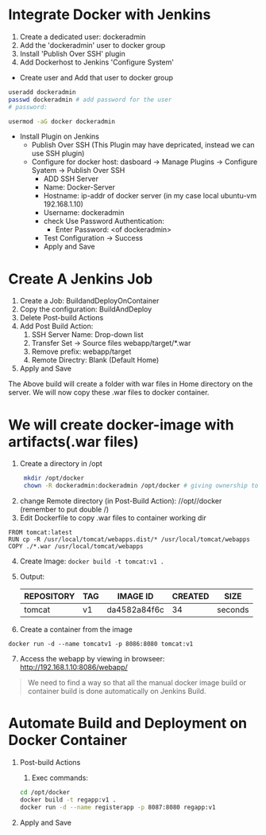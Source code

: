 # Integrate Docker with Jenkins

1. Create a dedicated user: dockeradmin
2. Add the 'dockeradmin' user to docker group
3. Install 'Publish Over SSH' plugin
4. Add Dockerhost to Jenkins 'Configure System'

- Create user and Add that user to docker group
```bash
useradd dockeradmin
passwd dockeradmin # add password for the user
# password:

usermod -aG docker dockeradmin
```

- Install Plugin on Jenkins
  - Publish Over SSH (This Plugin may have depricated, instead we can use SSH plugin)
  - Configure for docker host: dasboard -> Manage Plugins -> Configure Syatem -> Publish Over SSH
    - ADD SSH Server
    - Name: Docker-Server
    - Hostname: ip-addr of docker server (in my case local ubuntu-vm 192.168.1.10)
    - Username: dockeradmin
    - check Use Password Authentication:
      - Enter Password:  \<of dockeradmin\>
    - Test Configuration -> Success
    - Apply and Save

# Create A Jenkins Job

1. Create a Job: BuildandDeployOnContainer
2. Copy the configuration: BuildAndDeploy
3. Delete  Post-build Actions
4. Add Post Build Action:
   1. SSH Server Name: Drop-down list
   2. Transfer Set -> Source files webapp/target/*.war
   3. Remove prefix: webapp/target
   4. Remote Directry: Blank (Default Home)
5. Apply and Save
   
The Above build will create a folder with war files in Home directory on the server.
We will now copy these .war files to docker container.

# We will create docker-image with artifacts(.war files)

1. Create a directory in /opt
   ```bash
    mkdir /opt/docker
    chown -R dockeradmin:dockeradmin /opt/docker # giving ownership to dockeradmin
   ```
2. change Remote directory (in Post-Build Action): //opt//docker (remember to put double /)
3. Edit Dockerfile to copy .war files to container working dir

```console
FROM tomcat:latest
RUN cp -R /usr/local/tomcat/webapps.dist/* /usr/local/tomcat/webapps
COPY ./*.war /usr/local/tomcat/webapps
```

4. Create Image: ` docker build -t tomcat:v1 . ` 
5. 
   Output: 

   | REPOSITORY | TAG | IMAGE ID | CREATED | SIZE |
   |------------|-----|----------|---------|------|
   |tomcat | v1 | da4582a84f6c | 34 | seconds | ago | 478MB

6. Create a container from the image

```
docker run -d --name tomcatv1 -p 8086:8080 tomcat:v1

```
7. Access the webapp by viewing in browseer: http://192.168.1.10:8086/webapp/

> We need to find a way so that all the manual docker image build or container build is done automatically on Jenkins Build.

# Automate Build and Deployment on Docker Container

1. Post-build Actions
   1. Exec commands:
    
    ```bash
    cd /opt/docker
    docker build -t regapp:v1 .
    docker run -d --name registerapp -p 8087:8080 regapp:v1
    ``` 
2. Apply and Save

